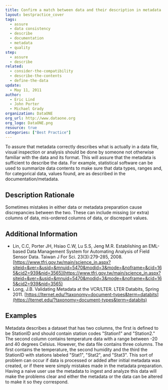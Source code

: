 ```yaml
---
title: Confirm a match between data and their description in metadata
layout: bestpractice_cover
tags:
  - assure
  - data consistency
  - describe
  - documentation
  - metadata
  - quality
step:
  - assure
  - describe
related:
  - consider-the-compatibility
  - describe-the-contents
  - define-the-data
update:
  - May 11, 2011
author:
  - Eric Lind
  - John Porter
  - Michael Grady
organization: DataONE
org_url: http://www.dataone.org
org_logo: DataONE.png
resource: true
categories: ["Best Practice"]
---
```


To assure that metadata correctly describes what is actually in a data file, visual inspection or analysis should be done by someone not otherwise familiar with the data and its format. This will assure that the metadata is sufficient to describe the data. For example, statistical software can be used to summarize data contents to make sure that data types, ranges and, for categorical data, values found, are as described in the documentation/metadata.

## Description Rationale

Sometimes mistakes in either data or metadata preparation cause discrepancies between the two. These can include missing (or extra) columns of data, mis-ordered columns of data, or discrepant values.

## Additional Information

- Lin, C.C, Porter JH, Hsiao C.W, Lu S.S, Jeng M.R. Establishing an EML-based Data Management System for Automating Analysis of Field Sensor Data. Taiwan J For Sci. 23(3):279-285, 2008.
[https://www.tfri.gov.tw/main/science_in.aspx?siteid=&ver=&usid=&mnuid=5470&modid=3&mode=&noframe=&cid=165&cid2=939&nid=3565](https://www.tfri.gov.tw/main/science_in.aspx?siteid=&ver=&usid=&mnuid=5470&modid=3&mode=&noframe=&cid=165&cid2=939&nid=3565)
- Long, J.B. Validating Metadata at the VCR/LTER. LTER Databits, Spring 2011.
[https://lternet.edu/?taxonomy=document-types&term=databits](https://lternet.edu/?taxonomy=document-types&term=databits)

## Examples

Metadata describes a dataset that has two columns, the first is defined to be StationID and should contain station codes "Station1" and "Station2." The second column contains temperature data with a range between -20 and 40 degrees Celsius. However, the data file contains three columns. The first contains the temperature, the second humidity and the third the StationID with stations labeled "Stat1", "Stat2", and "Stat3". This sort of problem can occur if data is processed or added after initial metadata was created, or if there were simply mistakes made in the metadata preparation. Having a naive user use the metadata to ingest and analyze this data will make the problems clear and either the metadata or the data can be altered to make it so they correspond.
